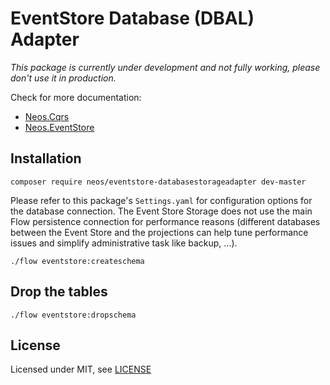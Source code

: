 # EventStore Database (DBAL) Adapter

_This package is currently under development and not fully working, please don't use it in production._

Check for more documentation:

- [Neos.Cqrs](https://github.com/neos/Neos.Cqrs)
- [Neos.EventStore](https://github.com/neos/Neos.EventStore)

## Installation

    composer require neos/eventstore-databasestorageadapter dev-master

Please refer to this package's ```Settings.yaml``` for configuration options for the database connection. The Event
Store Storage does not use the main Flow persistence connection for performance reasons (different databases between
the Event Store and the projections can help tune performance issues and simplify administrative task like backup, ...).

    ./flow eventstore:createschema

## Drop the tables

    ./flow eventstore:dropschema

License
-------

Licensed under MIT, see [LICENSE](LICENSE)
